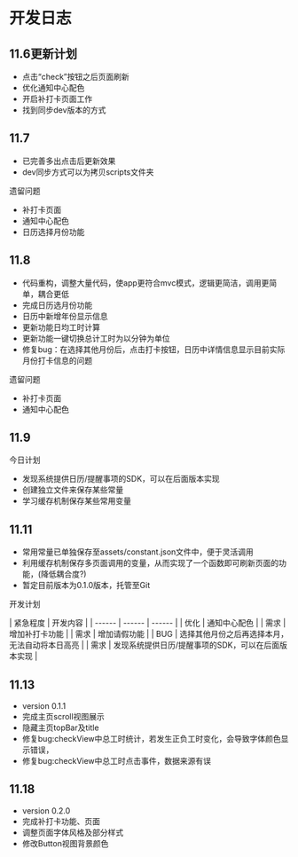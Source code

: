 # 开发日志

## 11.6更新计划

- 点击“check”按钮之后页面刷新
- 优化通知中心配色
- 开启补打卡页面工作
- 找到同步dev版本的方式

## 11.7

- 已完善多出点击后更新效果
- dev同步方式可以为拷贝scripts文件夹

遗留问题

- 补打卡页面
- 通知中心配色
- 日历选择月份功能
  
## 11.8

- 代码重构，调整大量代码，使app更符合mvc模式，逻辑更简洁，调用更简单，耦合更低
- 完成日历选月份功能
- 日历中新增年份显示信息
- 更新功能日均工时计算
- 更新功能一键切换总计工时为以分钟为单位
- 修复bug：在选择其他月份后，点击打卡按钮，日历中详情信息显示目前实际月份打卡信息的问题

遗留问题

- 补打卡页面
- 通知中心配色

## 11.9

今日计划

- 发现系统提供日历/提醒事项的SDK，可以在后面版本实现
- 创建独立文件来保存某些常量
- 学习缓存机制保存某些常用变量

## 11.11

- 常用常量已单独保存至assets/constant.json文件中，便于灵活调用
- 利用缓存机制保存多页面调用的变量，从而实现了一个函数即可刷新页面的功能，(降低耦合度?)
- 暂定目前版本为0.1.0版本，托管至Git
  
开发计划

| 紧急程度 | 开发内容 |
| ------ | ------ | ------ |
| 优化 | 通知中心配色 |
| 需求 | 增加补打卡功能 |
| 需求 | 增加请假功能 |
| BUG | 选择其他月份之后再选择本月，无法自动将本日高亮 |
| 需求 | 发现系统提供日历/提醒事项的SDK，可以在后面版本实现 |

## 11.13

- version 0.1.1
- 完成主页scroll视图展示
- 隐藏主页topBar及title
- 修复bug:checkView中总工时统计，若发生正负工时变化，会导致字体颜色显示错误，
- 修复bug:checkView中总工时点击事件，数据来源有误

## 11.18

- version 0.2.0
- 完成补打卡功能、页面
- 调整页面字体风格及部分样式
- 修改Button视图背景颜色